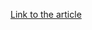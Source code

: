[Link to the article](https://decoded.avast.io/janrubin/the-king-is-dead-long-live-mykings/?utm_source=rss&utm_medium=rss&utm_campaign=the-king-is-dead-long-live-mykings)
